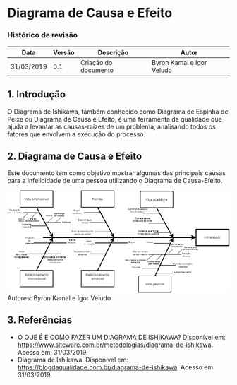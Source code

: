# Diagrama de Causa e Efeito 
### Histórico de revisão
Data | Versão | Descrição | Autor |
--------- | ------ | ------------ | --------- |
31/03/2019 | 0.1 | Criação do documento | Byron Kamal e Igor Veludo |

## 1. Introdução
O Diagrama de Ishikawa, também conhecido como Diagrama de Espinha de Peixe ou Diagrama de Causa e Efeito, é uma ferramenta da qualidade que ajuda a levantar as causas-raízes de um problema, analisando todos os fatores que envolvem a execução do processo.

## 2. Diagrama de Causa e Efeito
Este documento tem como objetivo mostrar algumas das principais causas para a infelicidade de uma pessoa utilizando o Diagrama de Causa-Efeito.

![diagrama-causa-efeito](img/diagrama-causa-efeito_v0.1.jpg)
Autores: Byron Kamal e Igor Veludo

## 3. Referências
* O QUE É E COMO FAZER UM DIAGRAMA DE ISHIKAWA? Disponível em: <https://www.siteware.com.br/metodologias/diagrama-de-ishikawa>. Acesso em: 31/03/2019.
* Diagrama de Ishikawa. Disponível em: <https://blogdaqualidade.com.br/diagrama-de-ishikawa>. Acesso em: 31/03/2019.
